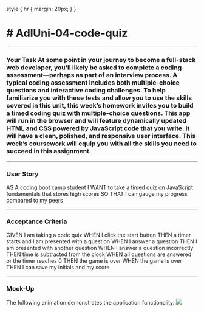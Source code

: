 style {
    hr {
        margin: 20px;
    }
}
<h1># AdlUni-04-code-quiz</h1>
<hr>
<h3>Your Task</hr>
At some point in your journey to become a full-stack web developer, you’ll likely be asked to complete a coding assessment—perhaps as part of an interview process. A typical coding assessment includes both multiple-choice questions and interactive coding challenges.
To help familiarize you with these tests and allow you to use the skills covered in this unit, this week’s homework invites you to build a timed coding quiz with multiple-choice questions. This app will run in the browser and will feature dynamically updated HTML and CSS powered by JavaScript code that you write. It will have a clean, polished, and responsive user interface.
This week’s coursework will equip you with all the skills you need to succeed in this assignment.
<hr>

<h3>User Story</h3>
AS A coding boot camp student
I WANT to take a timed quiz on JavaScript fundamentals that stores high scores
SO THAT I can gauge my progress compared to my peers
<hr>
<h3>Acceptance Criteria</h3>
GIVEN I am taking a code quiz
WHEN I click the start button
THEN a timer starts and I am presented with a question
WHEN I answer a question
THEN I am presented with another question
WHEN I answer a question incorrectly
THEN time is subtracted from the clock
WHEN all questions are answered or the timer reaches 0
THEN the game is over
WHEN the game is over
THEN I can save my initials and my score
<hr>
<h3>Mock-Up</h3>
The following animation demonstrates the application functionality:
<img src="https://adelaide.bootcampcontent.com/the-university-of-adelaide/uadel-virt-fsf-pt-11-2021-u-c/-/raw/master/04-Web-APIs/02-Homework/Assets/04-web-apis-homework-demo.gif" >
